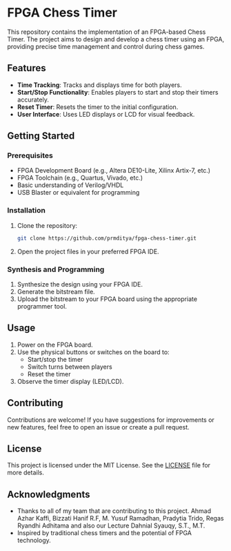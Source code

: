 # FPGA Chess Timer

This repository contains the implementation of an FPGA-based Chess Timer. The project aims to design and develop a chess timer using an FPGA, providing precise time management and control during chess games.

## Features

- **Time Tracking**: Tracks and displays time for both players.
- **Start/Stop Functionality**: Enables players to start and stop their timers accurately.
- **Reset Timer**: Resets the timer to the initial configuration.
- **User Interface**: Uses LED displays or LCD for visual feedback.

## Getting Started

### Prerequisites

- FPGA Development Board (e.g., Altera DE10-Lite, Xilinx Artix-7, etc.)
- FPGA Toolchain (e.g., Quartus, Vivado, etc.)
- Basic understanding of Verilog/VHDL
- USB Blaster or equivalent for programming

### Installation

1. Clone the repository:
   ```bash
   git clone https://github.com/prmditya/fpga-chess-timer.git
   ```
2. Open the project files in your preferred FPGA IDE.

### Synthesis and Programming

1. Synthesize the design using your FPGA IDE.
2. Generate the bitstream file.
3. Upload the bitstream to your FPGA board using the appropriate programmer tool.

## Usage

1. Power on the FPGA board.
2. Use the physical buttons or switches on the board to:
   - Start/stop the timer
   - Switch turns between players
   - Reset the timer
3. Observe the timer display (LED/LCD).

## Contributing

Contributions are welcome! If you have suggestions for improvements or new features, feel free to open an issue or create a pull request.

## License

This project is licensed under the MIT License. See the [LICENSE](LICENSE) file for more details.

## Acknowledgments

- Thanks to all of my team that are contributing to this project. Ahmad Azhar Kaffi, Bizzati Hanif R.F, M. Yusuf Ramadhan, Pradytia Trido, Regas Ryandhi Adhitama and also our Lecture Dahnial Syauqy, S.T., M.T.
- Inspired by traditional chess timers and the potential of FPGA technology.
